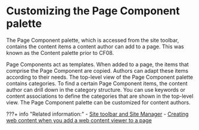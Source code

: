 # Customizing the Page Component palette

The Page Component palette, which is accessed from the site toolbar, contains the content items a content author can add to a page. This was known as the Content palette prior to CF08.

Page Components act as templates. When added to a page, the items that comprise the Page Component are copied. Authors can adapt these items according to their needs. The top-level view of the Page Component palette contains categories. To find a certain Page Component items, the content author can drill down in the category structure. You can use keywords or content associations to define the categories that are shown in the top-level view. The Page Component palette can be customized for content authors.
<!---
-   **[Creating new categories for the Page Component palette by using the Web Content Authoring Portlet](../admin-system/epc_newsource_cfgengine.md)**  
For a site area or content item, add a keyword to its profile to define categories in the Page Component palette. This was known as the Content palette prior to CF08. Content items in the site area appear in the new category of the site toolbar.
-   **[Creating new categories for the Page Component palette by using the Manage Pages portlet](../admin-system/epc_custom_add_cont_assoc.md)**  
Associate content with the hidden content page to define categories in the Page Component palette. This was known as the Content palette before CF08. Content items within the associated site area appear in the new category of the site toolbar.
-   **[Creating Content Drag and Drop configurations](../admin-system/epc_custom_add_drag_drop.md)**  
Configure the results that display when a content author searches for a portlet to add. You can also enable assistance for content authors by displaying supported markup in search results.
-   **[Implementing drag and drop site areas](../admin-system/epc_wcm_dnd_siteareas.md)**  
By default, only web content items can be drag and dropped from the toolbar. You can use a keyword to implement the same behavior with site areas.  --->

???+ info "Related information:"
    - [Site toolbar and Site Manager](../../../authoring_tools/site_site_toolbar.md)
    - [Creating web content when you add a web content viewer to a page](../../../../../manage_content/wcm/wcm_content_delivery/delivering_web_content/deliver_webcontent_on_portal/customizing_content/wcm_delivery_content_addshelf.md)

